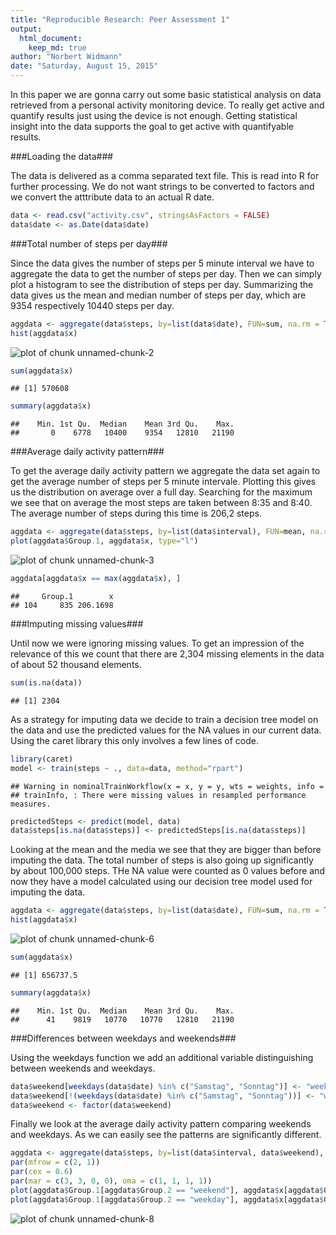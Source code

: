 ```yaml
---
title: "Reproducible Research: Peer Assessment 1"
output: 
  html_document:
    keep_md: true
author: "Norbert Widmann"
date: "Saturday, August 15, 2015"
---
```


In this paper we are gonna carry out some basic statistical analysis on data retrieved from a personal activity monitoring device. To really get active and quantify results just using the device is not enough. Getting statistical insight into the data supports the goal to get active with quantifyable results.

###Loading the data###

The data is delivered as a comma separated text file. This is read into R for further processing. We do not want strings to be converted to factors and we convert the atttribute data to an actual R date.


```r
data <- read.csv("activity.csv", stringsAsFactors = FALSE)
data$date <- as.Date(data$date)
```

###Total number of steps per day###

Since the data gives the number of steps per 5 minute interval we have to aggregate the data to get the number of steps per day. Then we can simply plot a histogram to see the distribution of steps per day. Summarizing the data gives us the mean and median number of steps per day, which are 9354 respectively 10440 steps per day.


```r
aggdata <- aggregate(data$steps, by=list(data$date), FUN=sum, na.rm = TRUE)
hist(aggdata$x)
```

![plot of chunk unnamed-chunk-2](figure/unnamed-chunk-2-1.png) 

```r
sum(aggdata$x)
```

```
## [1] 570608
```

```r
summary(aggdata$x)
```

```
##    Min. 1st Qu.  Median    Mean 3rd Qu.    Max. 
##       0    6778   10400    9354   12810   21190
```

###Average daily activity pattern###

To get the average daily activity pattern we aggregate the data set again to get the average number of steps per 5 minute intervale. Plotting this gives us the distribution on average over a full day. Searching for the maximum we see that on average the most steps are taken between 8:35 and 8:40. The average number of steps during this time is 206,2 steps.


```r
aggdata <- aggregate(data$steps, by=list(data$interval), FUN=mean, na.rm = TRUE)
plot(aggdata$Group.1, aggdata$x, type="l")
```

![plot of chunk unnamed-chunk-3](figure/unnamed-chunk-3-1.png) 

```r
aggdata[aggdata$x == max(aggdata$x), ]
```

```
##     Group.1        x
## 104     835 206.1698
```

###Imputing missing values###

Until now we were ignoring missing values. To get an impression of the relevance of this we count that there are 2,304 missing elements in the data of about 52 thousand elements. 


```r
sum(is.na(data))
```

```
## [1] 2304
```

As a strategy for imputing data we decide to train a decision tree model on the data and use the predicted values for the NA values in our current data. Using the caret library this only involves a few lines of code.


```r
library(caret)
model <- train(steps ~ ., data=data, method="rpart")
```

```
## Warning in nominalTrainWorkflow(x = x, y = y, wts = weights, info =
## trainInfo, : There were missing values in resampled performance measures.
```

```r
predictedSteps <- predict(model, data)
data$steps[is.na(data$steps)] <- predictedSteps[is.na(data$steps)]
```

Looking at the mean and the media we see that they are bigger than before imputing the data. The total number of steps is also going up significantly by about 100,000 steps. THe NA value were counted as 0 values before and now they have a model calculated using our decision tree model used for imputing the data.


```r
aggdata <- aggregate(data$steps, by=list(data$date), FUN=sum, na.rm = TRUE)
hist(aggdata$x)
```

![plot of chunk unnamed-chunk-6](figure/unnamed-chunk-6-1.png) 

```r
sum(aggdata$x)
```

```
## [1] 656737.5
```

```r
summary(aggdata$x)
```

```
##    Min. 1st Qu.  Median    Mean 3rd Qu.    Max. 
##      41    9819   10770   10770   12810   21190
```

###Differences between weekdays and weekends###

Using the weekdays function we add an additional variable distinguishing between weekends and weekdays.


```r
data$weekend[weekdays(data$date) %in% c("Samstag", "Sonntag")] <- "weekend"
data$weekend[!(weekdays(data$date) %in% c("Samstag", "Sonntag"))] <- "weekday"
data$weekend <- factor(data$weekend)
```

Finally we look at the average daily activity pattern comparing weekends and weekdays. As we can easily see the patterns are significantly different.


```r
aggdata <- aggregate(data$steps, by=list(data$interval, data$weekend), FUN=mean, na.rm = TRUE)
par(mfrow = c(2, 1))
par(cex = 0.6)
par(mar = c(3, 3, 0, 0), oma = c(1, 1, 1, 1))
plot(aggdata$Group.1[aggdata$Group.2 == "weekend"], aggdata$x[aggdata$Group.2 == "weekend"], type="l")
plot(aggdata$Group.1[aggdata$Group.2 == "weekday"], aggdata$x[aggdata$Group.2 == "weekday"], type="l")
```

![plot of chunk unnamed-chunk-8](figure/unnamed-chunk-8-1.png) 
